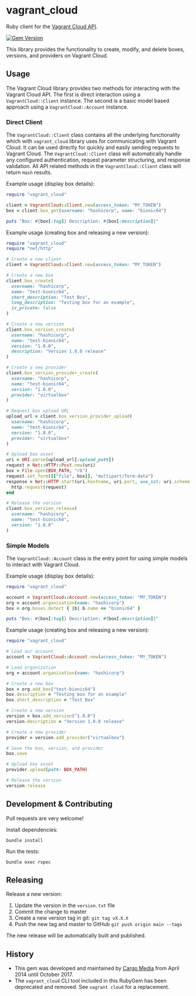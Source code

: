 # vagrant_cloud

Ruby client for the [Vagrant Cloud API](https://www.vagrantup.com/docs/vagrant-cloud/api.html).

[![Gem Version](https://img.shields.io/gem/v/vagrant_cloud.svg)](https://rubygems.org/gems/vagrant_cloud)

This library provides the functionality to create, modify, and delete boxes, versions,
and providers on Vagrant Cloud.

## Usage

The Vagrant Cloud library provides two methods for interacting with the Vagrant Cloud API. The
first is direct interaction using a `VagrantCloud::Client` instance. The second is a basic
model based approach using a `VagrantCloud::Account` instance.

### Direct Client

The `VagrantCloud::Client` class contains all the underlying functionality which with
`vagrant_cloud` library uses for communicating with Vagrant Cloud. It can be used directly
for quickly and easily sending requests to Vagrant Cloud. The `VagrantCloud::Client`
class will automatically handle any configured authentication, request parameter
structuring, and response validation. All API related methods in the `VagrantCloud::Client`
class will return `Hash` results.

Example usage (display box details):

```ruby
require "vagrant_cloud"

client = VagrantCloud::Client.new(access_token: "MY_TOKEN")
box = client.box_get(username: "hashicorp", name: "bionic64")

puts "Box: #{box[:tag]} Description: #{box[:description]}"
```

Example usage (creating box and releasing a new version):

```ruby
require "vagrant_cloud"
require "net/http"

# Create a new client
client = VagrantCloud::Client.new(access_token: "MY_TOKEN")

# Create a new box
client.box_create(
  username: "hashicorp",
  name: "test-bionic64",
  short_description: "Test Box",
  long_description: "Testing box for an example",
  is_private: false
)

# Create a new version
client.box_version_create(
  username: "hashicorp",
  name: "test-bionic64",
  version: "1.0.0",
  description: "Version 1.0.0 release"
)

# Create a new provider
client.box_version_provider_create(
  username: "hashicorp",
  name: "test-bionic64",
  version: "1.0.0",
  provider: "virtualbox"
)

# Request box upload URL
upload_url = client.box_version_provider_upload(
  username: "hashicorp",
  name: "test-bionic64",
  version: "1.0.0",
  provider: "virtualbox"
)

# Upload box asset
uri = URI.parse(upload_url[:upload_path])
request = Net::HTTP::Post.new(uri)
box = File.open(BOX_PATH, "rb")
request.set_form([["file", box]], "multipart/form-data")
response = Net::HTTP.start(uri.hostname, uri.port, use_ssl: uri.scheme.eql?("https")) do |http|
  http.request(request)
end

# Release the version
client.box_version_release(
  username: "hashicorp",
  name: "test-bionic64",
  version: "1.0.0"
)
```

### Simple Models

The `VagrantCloud::Account` class is the entry point for using simple models to
interact with Vagrant Cloud.

Example usage (display box details):

```ruby
require "vagrant_cloud"

account = VagrantCloud::Account.new(access_token: "MY_TOKEN")
org = account.organization(name: "hashicorp")
box = org.boxes.detect { |b| b.name == "bionic64" }

puts "Box: #{box[:tag]} Description: #{box[:description]}"
```

Example usage (creating box and releasing a new version):

```ruby
require "vagrant_cloud"

# Load our account
account = VagrantCloud::Account.new(access_token: "MY_TOKEN")

# Load organization
org = account.organization(name: "hashicorp")

# Create a new box
box = org.add_box("test-bionic64")
box.description = "Testing box for an example"
box.short_description = "Test Box"

# Create a new version
version = box.add_version("1.0.0")
version.description = "Version 1.0.0 release"

# Create a new provider
provider = version.add_provider("virtualbox")

# Save the box, version, and provider
box.save

# Upload box asset
provider.upload(path: BOX_PATH)

# Release the version
version.release
```

## Development & Contributing

Pull requests are very welcome!

Install dependencies:
```
bundle install
```

Run the tests:
```
bundle exec rspec
```

## Releasing

Release a new version:

1. Update the version in the `version.txt` file
1. Commit the change to master
1. Create a new version tag in git: `git tag vX.X.X`
1. Push the new tag and master to GitHub `git push origin main --tags`

The new release will be automatically built and published.

## History

- This gem was developed and maintained by [Cargo Media](https://www.cargomedia.ch) from April 2014 until October 2017.
- The `vagrant_cloud` CLI tool included in this RubyGem has been deprecated and removed. See `vagrant cloud` for a replacement.
